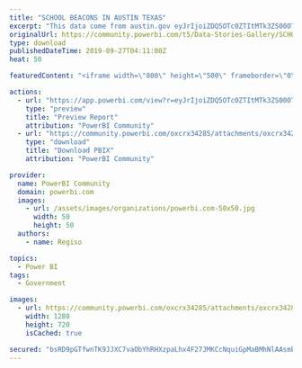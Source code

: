 ```yaml
---
title: "SCHOOL BEACONS IN AUSTIN TEXAS"
excerpt: "This data come from austin.gov eyJrIjoiZDQ5OTc0ZTItMTk3ZS00OTRiLTgzZjYtNGQ4NmRjOGRjOTFhIiwidCI6ImUxNzc4MGM2LTczMDgtNDc3YS1iNzY3LWZhNTY5ODI0NWUyYSJ9"
originalUrl: https://community.powerbi.com/t5/Data-Stories-Gallery/SCHOOL-BEACONS-IN-AUSTIN-TEXAS/m-p/804196
type: download
publishedDateTime: 2019-09-27T04:11:00Z
heat: 50

featuredContent: "<iframe width=\"800\" height=\"500\" frameborder=\"0\" src=\"https://app.powerbi.com/view?r=eyJrIjoiZDQ5OTc0ZTItMTk3ZS00OTRiLTgzZjYtNGQ4NmRjOGRjOTFhIiwidCI6ImUxNzc4MGM2LTczMDgtNDc3YS1iNzY3LWZhNTY5ODI0NWUyYSJ9\"></iframe>"

actions:
  - url: "https://app.powerbi.com/view?r=eyJrIjoiZDQ5OTc0ZTItMTk3ZS00OTRiLTgzZjYtNGQ4NmRjOGRjOTFhIiwidCI6ImUxNzc4MGM2LTczMDgtNDc3YS1iNzY3LWZhNTY5ODI0NWUyYSJ9"
    type: "preview"
    title: "Preview Report"
    attribution: "PowerBI Community"
  - url: "https://community.powerbi.com/oxcrx34285/attachments/oxcrx34285/DataStoriesGallery/3029/2/MyAustinBeacons.pbix"
    type: "download"
    title: "Download PBIX"
    attribution: "PowerBI Community"

provider:
  name: PowerBI Community
  domain: powerbi.com
  images:
    - url: /assets/images/organizations/powerbi.com-50x50.jpg
      width: 50
      height: 50
  authors:
    - name: Regiso

topics:
  - Power BI
tags:
  - Government

images:
  - url: https://community.powerbi.com/oxcrx34285/attachments/oxcrx34285/DataStoriesGallery/3029/1/schoolbeacon.png
    width: 1280
    height: 720
    isCached: true

secured: "bsRD9pGTfwnTK9JJXC7vaObYhRHXzpaLhx4F27JMKCcNquiGpMaBMhNlAAsmbiInyHU0s2t86VIS/ZAds8o+xaJ8p09slteo7NDyqd626itPnbkVc8QfpBNto+bCl/Ee7zeMy9Q2zd14slQunh2xpU9p+1gEJ5lBs9svP2GRqn0IA+s2+SrVV/KijFA4g16A5YgjlUbCuaCbQKNsxQ2N3+QJRCu/i6J37AHdjYFBodS8lKmV5KHltjpyQmo4jEsPBHkk9OX1D9FVb5HLK143e5KB0fqx8hILW13g7CbnD8qhq8AqkXKmQgJs4AvAfeOqhajavA5vd0pZo6MjpAN+SfbMLNI1HI+ww+64me5hLkSBK2FGEI+RYa++O/kmJHqWAsOblyXSwEcthO9tvsnymg==;gp0kXw39Mks+T/9aEKsSUQ=="
---
```


